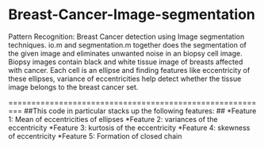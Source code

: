 Breast-Cancer-Image-segmentation
================================

Pattern Recognition: Breast Cancer detection using Image segmentation techniques.
io.m and segmentation.m together does the segmentation of the given image and eliminates unwanted noise in an biopsy cell image. Biopsy images contain black and white tissue image of breasts affected with cancer. Each cell is an ellipse and finding features like eccentricity of these ellipses, variance of eccentricities help detect whether the tissue image belongs to the breast cancer set.

=========================================================
##This code in particular stacks up the following features: ##
*Feature 1: Mean of eccentricities of ellipses
*Feature 2: variances of the eccentricity
*Feature 3: kurtosis of the eccentricity
*Feature 4: skewness of eccentricity
*Feature 5: Formation of closed chain 
